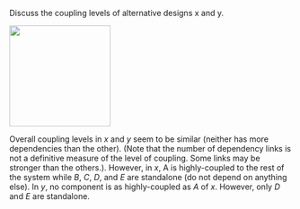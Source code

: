 <panel header="Q: Discuss the coupling levels of alternative designs x and y.">
<question has-input="true">

Discuss the coupling levels of alternative designs x and y.

<tip-box>

<img src="{{baseUrl}}/designPrinciples/coupling/whatItIs/images/alternativeDesigns.png" height="180" />
<p/>

</tip-box>

<div slot="answer">

Overall coupling levels in _x_ and _y_ seem to be similar (neither has more dependencies than the other). (Note that the number of dependency links is not a definitive measure of the level of coupling. Some links may be stronger than the others.). However, in _x_, A is highly-coupled to the rest of the system while _B_, _C_, _D_, and _E_ are standalone (do not depend on anything else). In _y_, no component is as highly-coupled as _A_ of _x_. However, only _D_ and _E_ are standalone.

</div>
</question>
</panel>
